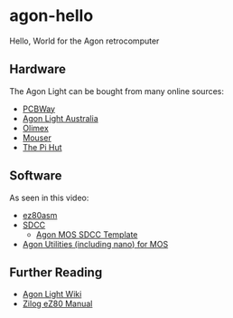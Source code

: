 # agon-hello
Hello, World for the Agon retrocomputer

## Hardware
The Agon Light can be bought from many online sources:
* [PCBWay](https://www.pcbway.com/project/gifts_detail/Agon_light_3f7ffaa8.html)
* [Agon Light Australia](https://agonlight.au)
* [Olimex](https://www.olimex.com/Products/Retro-Computers/AgonLight2/open-source-hardware)
* [Mouser](https://mou.sr/3MmqXgi)
* [The Pi Hut](https://thepihut.com/products/agonlight2-z80-bbc-basic-retro-single-board-computer)

## Software
As seen in this video:
* [ez80asm](https://github.com/envenomator/agon-ez80asm)
* [SDCC](https://sdcc.sourceforge.net/)
  - [Agon MOS SDCC Template](https://github.com/nihirash/Agon-MOS-SDCC-Template/tree/main/src)
* [Agon Utilities (including nano) for MOS](https://github.com/lennart-benschop/agon-utilities)

## Further Reading
* [Agon Light Wiki](https://github.com/breakintoprogram/agon-docs/wiki)
* [Zilog eZ80 Manual](http://www.zilog.com/docs/software/um0075.pdf)
